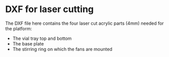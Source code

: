 # DXF for laser cutting

The DXF file here contains the four laser cut acrylic parts (4mm) needed for the platform:
* The vial tray top and bottom
* The base plate
* The stirring ring on which the fans are mounted
